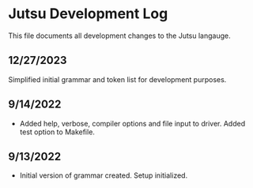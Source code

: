 # Jutsu Development Log
This file documents all development changes to the Jutsu langauge.

## 12/27/2023

Simplified initial grammar and token list for development purposes. 

## 9/14/2022

* Added help, verbose, compiler options and file input to driver. Added test option to Makefile.

## 9/13/2022

* Initial version of grammar created. Setup initialized.